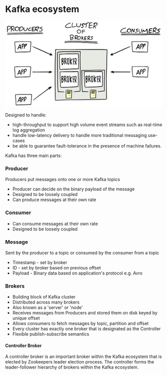 # Kafka ecosystem

![](../.gitbook/assets/41853aed-98cc-4beb-9734-5e3e0729178c.png)

Designed to handle:

* high-throughput to support high volume event streams such as real-time log aggregation
* handle low-latency delivery to handle more traditional messaging use-cases
* be able to guarantee fault-tolerance in the presence of machine failures.



Kafka has three main parts:

### Producer

Producers put messages onto one or more Kafka topics

* Producer can decide on the binary payload of the message
* Designed to be loosely coupled
* Can produce messages at their own rate 

### Consumer

* Can consume messages at their own rate
* Designed to be loosely coupled

### Message

Sent by the producer to a topic or consumed by the consumer from a topic

* Timestamp - set by broker
* ID - set by broker based on previous offset
* Payload - Binary data based on application's protocol e.g. Avro

### Brokers

* Building block of Kafka cluster
* Distributed across many brokers
* Also known as a 'server' or 'node'
* Receives messages from Producers and stored them on disk keyed by unique offset
* Allows consumers to fetch messages by topic, partition and offset
* Every cluster has exactly one broker that is designated as the Controller
* Flexible publish-subscribe semantics

#### Controller Broker

A controller broker is an important broker within the Kafka ecosystem that is elected by Zookeepers leader election process. The controller forms the leader-follower hierarchy of brokers within the Kafka ecosystem.



